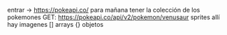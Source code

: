 entrar -> https://pokeapi.co/
para mañana tener la colección de los pokemones
GET: https://pokeapi.co/api/v2/pokemon/venusaur
sprites allí hay imagenes
[] arrays
{} objetos